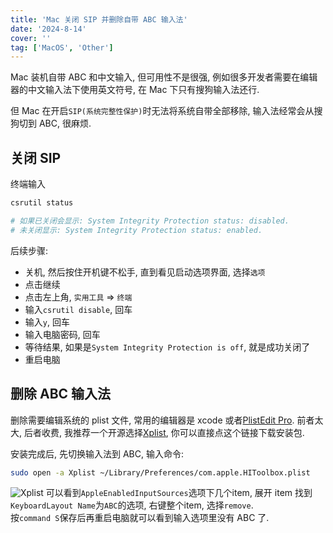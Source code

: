 ```yaml
---
title: 'Mac 关闭 SIP 并删除自带 ABC 输入法'
date: '2024-8-14'
cover: ''
tag: ['MacOS', 'Other']
---
```


Mac 装机自带 ABC 和中文输入, 但可用性不是很强, 例如很多开发者需要在编辑器的中文输入法下使用英文符号, 在 Mac 下只有搜狗输入法还行.  

但 Mac 在开启`SIP(系统完整性保护)`时无法将系统自带全部移除, 输入法经常会从搜狗切到 ABC, 很麻烦.

## 关闭 SIP
终端输入
```bash
csrutil status

# 如果已关闭会显示: System Integrity Protection status: disabled.
# 未关闭显示: System Integrity Protection status: enabled.
```
后续步骤: 
* 关机, 然后按住开机键不松手, 直到看见启动选项界面, 选择`选项`
* 点击继续
* 点击左上角, `实用工具` => `终端`
* 输入`csrutil disable`, 回车
* 输入`y`, 回车
* 输入电脑密码, 回车
* 等待结果, 如果是`System Integrity Protection is off`, 就是成功关闭了
* 重启电脑

## 删除 ABC 输入法
删除需要编辑系统的 plist 文件, 常用的编辑器是 xcode 或者[PlistEdit Pro](https://www.fatcatsoftware.com/plisteditpro/). 前者太大, 后者收费, 我推荐一个开源选择[Xplist](https://github.com/ic005k/Xplist/releases/download/1.2.47/Xplist_Mac.dmg), 你可以直接点这个链接下载安装包.  

安装完成后, 先切换输入法到 ABC, 输入命令:
```bash
sudo open -a Xplist ~/Library/Preferences/com.apple.HIToolbox.plist
```
![Xplist](https://r2.ray-d-song.com/2024/08/baadb07e1bf2d972ad33d2cbc632132b.png)
可以看到`AppleEnabledInputSources`选项下几个item, 展开 item 找到`KeyboardLayout Name`为`ABC`的选项, 右键整个item, 选择`remove`.  
按`command S`保存后再重启电脑就可以看到输入选项里没有 ABC 了.